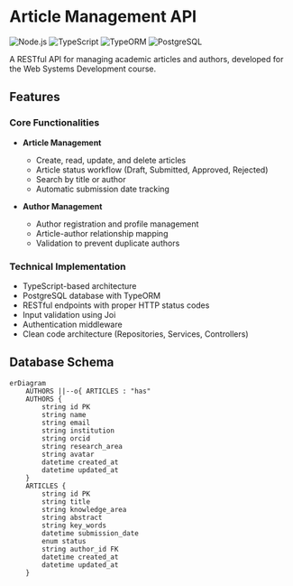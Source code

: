 # Article Management API

![Node.js](https://img.shields.io/badge/Node.js-18.x-green)
![TypeScript](https://img.shields.io/badge/TypeScript-5.x-blue)
![TypeORM](https://img.shields.io/badge/TypeORM-0.3.x-orange)
![PostgreSQL](https://img.shields.io/badge/PostgreSQL-15.x-blue)

A RESTful API for managing academic articles and authors, developed for the Web Systems Development course.

## Features

### Core Functionalities
- **Article Management**
  - Create, read, update, and delete articles
  - Article status workflow (Draft, Submitted, Approved, Rejected)
  - Search by title or author
  - Automatic submission date tracking

- **Author Management**
  - Author registration and profile management
  - Article-author relationship mapping
  - Validation to prevent duplicate authors

### Technical Implementation
- TypeScript-based architecture
- PostgreSQL database with TypeORM
- RESTful endpoints with proper HTTP status codes
- Input validation using Joi
- Authentication middleware
- Clean code architecture (Repositories, Services, Controllers)

## Database Schema

```mermaid
erDiagram
    AUTHORS ||--o{ ARTICLES : "has"
    AUTHORS {
        string id PK
        string name
        string email
        string institution
        string orcid
        string research_area
        string avatar
        datetime created_at
        datetime updated_at
    }
    ARTICLES {
        string id PK
        string title
        string knowledge_area
        string abstract
        string key_words
        datetime submission_date
        enum status
        string author_id FK
        datetime created_at
        datetime updated_at
    }
